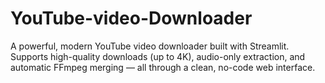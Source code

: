 # YouTube-video-Downloader
A powerful, modern YouTube video downloader built with Streamlit. Supports high-quality downloads (up to 4K), audio-only extraction, and automatic FFmpeg merging — all through a clean, no-code web interface.
